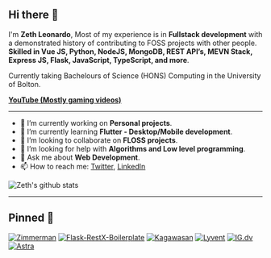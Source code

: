 ## Hi there 👋

I'm **Zeth Leonardo**, Most of my experience is in **Fullstack development** with a demonstrated history of contributing to FOSS projects with other people. **Skilled in Vue JS, Python, NodeJS, MongoDB, REST API’s, MEVN Stack, Express JS, Flask, JavaScript, TypeScript, and more**.

Currently taking Bachelours of Science (HONS) Computing in the University of Bolton.

**[YouTube (Mostly gaming videos)](https://www.youtube.com/channel/UChj9pzo4ija_oXyIAyFxFIw)**

---

- 🔭 I’m currently working on **Personal projects**.
- 🌱 I’m currently learning **Flutter - Desktop/Mobile development**.
- 👯 I’m looking to collaborate on **FLOSS projects**.
- 🤔 I’m looking for help with **Algorithms and Low level programming**.
- 💬 Ask me about **Web Development**.
- 📫 How to reach me:
  [Twitter](https://twitter.com/x0zeth1x), [LinkedIn](https://www.linkedin.com/in/zeth-leonardo/)

![Zeth's github stats](https://github-readme-stats.vercel.app/api?username=X1Zeth2X&show_icons=true&hide_border=true&theme=bear)

---
## Pinned 📌
[![Zimmerman](https://github-readme-stats.vercel.app/api/pin/?username=konishi-project&repo=zimmerman&theme=dracula)](https://github.com/konishi-project/zimmerman)
[![Flask-RestX-Boilerplate](https://github-readme-stats.vercel.app/api/pin/?username=X1Zeth2X&repo=flask-restx-boilerplate&theme=dracula)](https://github.com/X1Zeth2X/flask-restx-boilerplate)
[![Kagawasan](https://github-readme-stats.vercel.app/api/pin/?username=konishi-project&repo=kagawasan&theme=dracula)](https://github.com/konishi-project/kagawasan)
[![Lyvent](https://github-readme-stats.vercel.app/api/pin/?username=lyvent&repo=sopoxide&theme=dracula)](https://github.com/lyvent/sopoxide)
[![IG.dv](https://github-readme-stats.vercel.app/api/pin/?username=X1Zeth2X&repo=ig.dv&theme=dracula)](https://github.com/X1Zeth2X/ig.dv)
[![Astra](https://github-readme-stats.vercel.app/api/pin/?username=ProjectifyPlatform&repo=astra&theme=dracula)](https://github.com/ProjectifyPlatform/asta)
